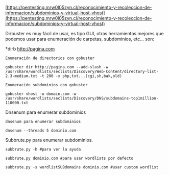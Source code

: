 
[https://pentesting.mrw0l05zyn.cl/reconocimiento-y-recoleccion-de-informacion/subdominios-y-virtual-host-vhost](https://pentesting.mrw0l05zyn.cl/reconocimiento-y-recoleccion-de-informacion/subdominios-y-virtual-host-vhost)

Dirbuster es muy fácil de usar, es tipo GUI, otras herramientas mejores que podemos usar para enumeración de carpetas, subdominios, etc... son:

*dirb http://pagina.com

``` 
Enumeración de directorios con gobuster

gobuster dir http://pagina.com --add-slash -w /usr/share/wordlists/seclists/Discovery/Web-Content/directory-list-2.3-medium.txt -t 200 -x php,txt...(cgi,sh,bak,old)
```

```
Enumeración subdominios con gobuster

gobuster vhost -u domain.com -w /usr/share/wordlists/seclists/Discovery/DNS/subdomains-top1million-110000.txt
```

Dnsenum para enumerar subdominios

```
dnsenum para enumerar subdominios

dnsenum --threads 5 dominio.com
```

Subbrute.py para enumerar subdominios.

```
subbrute.py -h #para ver la ayuda

subbrute.py dominio.com #para usar wordlists por defecto

subbrute.py -s wordlistSUBdomains dominio.com #usar custom wordlist
```

